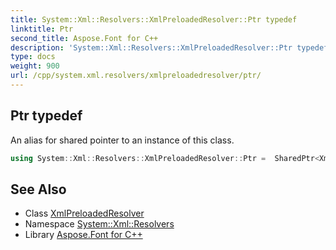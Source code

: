 ```yaml
---
title: System::Xml::Resolvers::XmlPreloadedResolver::Ptr typedef
linktitle: Ptr
second_title: Aspose.Font for C++
description: 'System::Xml::Resolvers::XmlPreloadedResolver::Ptr typedef. An alias for shared pointer to an instance of this class in C++.'
type: docs
weight: 900
url: /cpp/system.xml.resolvers/xmlpreloadedresolver/ptr/
---
```

## Ptr typedef


An alias for shared pointer to an instance of this class.

```cpp
using System::Xml::Resolvers::XmlPreloadedResolver::Ptr =  SharedPtr<XmlPreloadedResolver>
```

## See Also

* Class [XmlPreloadedResolver](../)
* Namespace [System::Xml::Resolvers](../../)
* Library [Aspose.Font for C++](../../../)
